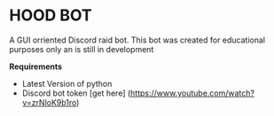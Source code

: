 # HOOD BOT

A GUI orriented Discord raid bot. This bot was created for educational purposes only an is still in development


**Requirements**

- Latest Version of python
- Discord bot token [get here] (https://www.youtube.com/watch?v=zrNloK9b1ro)
